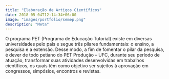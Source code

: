 ```yaml
---
title: "Elaboração de Artigos Científicos"
date: 2018-05-04T12:14:34+06:00
image: "images/portfolio/semep.png"
description: "Meta"
--- 
```


O programa PET (Programa de Educação Tutorial) existe em diversas universidades pelo país
e segue três pilares fundamentais: o ensino, a pesquisa e a extensão. Desse modo, a fim de
fomentar o pilar da pesquisa, é dever de todo petiano do PET Produção – UFC, durante seu
período de atuação, transformar suas atividades desenvolvidas em trabalhos científicos, os
quais têm como objetivo ser sujeitos à aprovação em congressos, simpósios, encontros e
revistas.






